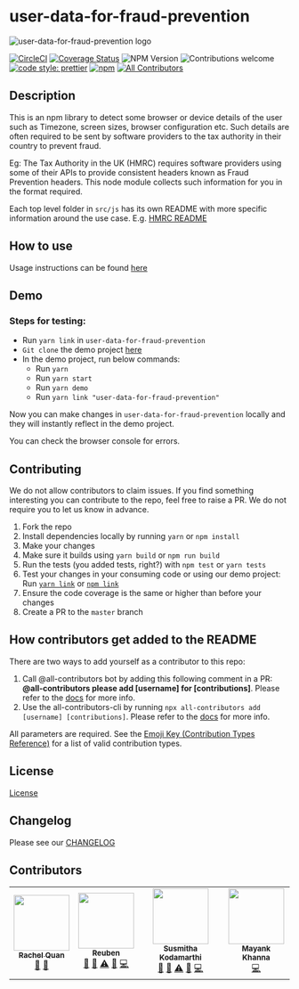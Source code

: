 # user-data-for-fraud-prevention

![user-data-for-fraud-prevention logo](./user-data-for-fraud-prevention-logo.png)

[![CircleCI](https://circleci.com/gh/intuit/user-data-for-fraud-prevention/tree/master.svg?style=shield)](https://circleci.com/gh/intuit/user-data-for-fraud-prevention/tree/master)
[![Coverage Status](https://coveralls.io/repos/github/intuit/user-data-for-fraud-prevention/badge.svg?branch=master)](https://coveralls.io/github/intuit/user-data-for-fraud-prevention?branch=master)
![NPM Version](https://img.shields.io/npm/v/user-data-for-fraud-prevention)
![Contributions welcome](https://img.shields.io/badge/contributions-welcome-orange)
[![code style: prettier](https://img.shields.io/badge/code_style-prettier-ff69b4.svg?style=flat-square)](https://github.com/prettier/prettier)
[![npm](https://img.shields.io/npm/v/user-data-for-fraud-prevention.svg)](http://npm.im/user-data-for-fraud-prevention)<!-- ALL-CONTRIBUTORS-BADGE:START - Do not remove or modify this section -->
[![All Contributors](https://img.shields.io/badge/all_contributors-4-orange.svg?style=flat-square)](#contributors-)
<!-- ALL-CONTRIBUTORS-BADGE:END -->

## Description

This is an npm library to detect some browser or device details of the user such as Timezone, screen sizes, browser configuration etc.
Such details are often required to be sent by software providers to the tax authority in their country to prevent fraud.

Eg: The Tax Authority in the UK (HMRC) requires software providers using some of their APIs to provide consistent headers known as Fraud Prevention headers. This node module collects such information for you in the format required.

Each top level folder in `src/js` has its own README with more specific information around the use case. E.g. [HMRC README](src/js/hmrc/README.md)

## How to use
Usage instructions can be found [here](./USAGE.md)

## Demo
### Steps for testing:

* Run `yarn link` in `user-data-for-fraud-prevention`
* `Git clone` the demo project [here](https://github.com/reubenae/user-data-demo)
* In the demo project, run below commands:
  * Run `yarn`
  * Run `yarn start`
  * Run `yarn demo`
  * Run `yarn link "user-data-for-fraud-prevention"`

Now you can make changes in `user-data-for-fraud-prevention` locally and they will instantly reflect in the demo project.

You can check the browser console for errors.

## Contributing

We do not allow contributors to claim issues. If you find something interesting you can contribute to the repo, feel free to raise a PR. We do not require you to let us know in advance.

1. Fork the repo
1. Install dependencies locally by running `yarn` or `npm install`
1. Make your changes
1. Make sure it builds using `yarn build` or `npm run build`
1. Run the tests (you added tests, right?) with `npm test` or `yarn tests`
1. Test your changes in your consuming code or using our demo project: Run [`yarn link`](https://classic.yarnpkg.com/en/docs/cli/link) or [`npm link`](https://docs.npmjs.com/cli/link)
1. Ensure the code coverage is the same or higher than before your changes
1. Create a PR to the `master` branch

## How contributors get added to the README

There are two ways to add yourself as a contributor to this repo:

1. Call @all-contributors bot by adding this following comment in a PR: **@all-contributors please add [username] for [contributions]**. Please refer to the [docs](https://allcontributors.org/docs/en/bot/usage) for more info.
1. Use the all-contributors-cli by running `npx all-contributors add [username] [contributions]`. Please refer to the [docs](https://allcontributors.org/docs/en/cli/usage) for more info.

All parameters are required.
See the [Emoji Key (Contribution Types Reference)](https://allcontributors.org/docs/en/emoji-key) for a list of valid contribution types.

## License

[License](LICENSE)

## Changelog

Please see our [CHANGELOG](CHANGELOG.md)

## Contributors

<!-- ALL-CONTRIBUTORS-LIST:START - Do not remove or modify this section -->
<!-- prettier-ignore-start -->
<!-- markdownlint-disable -->
<table>
  <tr>
    <td align="center"><a href="http://rachelquan.xyz/"><img src="https://avatars1.githubusercontent.com/u/39972689?v=4" width="100px;" alt=""/><br /><sub><b>Rachel Quan</b></sub></a><br /><a href="#tool-rachelquan" title="Tools">🔧</a> <a href="https://github.com/intuit/user-data-for-fraud-prevention/commits?author=rachelquan" title="Documentation">📖</a></td>
    <td align="center"><a href="https://github.com/reubenae"><img src="https://avatars1.githubusercontent.com/u/17691502?v=4" width="100px;" alt=""/><br /><sub><b>Reuben</b></sub></a><br /><a href="https://github.com/intuit/user-data-for-fraud-prevention/commits?author=reubenae" title="Documentation">📖</a> <a href="https://github.com/intuit/user-data-for-fraud-prevention/pulls?q=is%3Apr+reviewed-by%3Areubenae" title="Reviewed Pull Requests">👀</a> <a href="https://github.com/intuit/user-data-for-fraud-prevention/commits?author=reubenae" title="Tests">⚠️</a> <a href="#question-reubenae" title="Answering Questions">💬</a> <a href="https://github.com/intuit/user-data-for-fraud-prevention/commits?author=reubenae" title="Code">💻</a></td>
    <td align="center"><a href="https://github.com/skodamarthi"><img src="https://avatars0.githubusercontent.com/u/4538858?v=4" width="100px;" alt=""/><br /><sub><b>Susmitha Kodamarthi</b></sub></a><br /><a href="https://github.com/intuit/user-data-for-fraud-prevention/commits?author=skodamarthi" title="Documentation">📖</a> <a href="https://github.com/intuit/user-data-for-fraud-prevention/pulls?q=is%3Apr+reviewed-by%3Askodamarthi" title="Reviewed Pull Requests">👀</a> <a href="https://github.com/intuit/user-data-for-fraud-prevention/commits?author=skodamarthi" title="Tests">⚠️</a> <a href="#question-skodamarthi" title="Answering Questions">💬</a> <a href="https://github.com/intuit/user-data-for-fraud-prevention/commits?author=skodamarthi" title="Code">💻</a></td>
    <td align="center"><a href="https://www.youtube.com/user/coolbuddymax"><img src="https://avatars2.githubusercontent.com/u/29047276?v=4" width="100px;" alt=""/><br /><sub><b>Mayank Khanna</b></sub></a><br /><a href="https://github.com/intuit/user-data-for-fraud-prevention/commits?author=khanna98" title="Code">💻</a></td>
  </tr>
</table>

<!-- markdownlint-enable -->
<!-- prettier-ignore-end -->
<!-- ALL-CONTRIBUTORS-LIST:END -->
